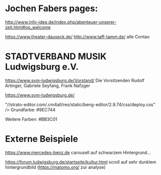 
# Jochen Fabers pages:
http://www.info-idee.de/index.php/abenteuer-unserer-zeit.html#op_welcome

  <meta name="generator" content="Contao Open Source CMS">
        
  https://www.theater-dauseck.de/
http://www.taff-tamm.de/
alle Contao


# STADTVERBAND MUSIK    Ludwigsburg e.V.
https://www.svm-ludwigsburg.de/Vorstand/
  Die Vorsitzenden Rudolf Artinger, Gabriele Seyfang, Frank Nafzger

https://www.svm-ludwigsburg.de/

"//strato-editor.com/.cm4all/res/static/beng-editor/2.9.74/css/deploy.css" />
Grundfarbe: #9EC744

Weitere Farben: #BB3C01

# Externe Beispiele

https://www.mercedes-benz.de
carousell auf schwarzem Hintergrund...

https://forum.ludwigsburg.de/startseite/kultur.html
scroll auf sehr dunklem hintergrundbild
(https://matomo.org/ zur analyse)


